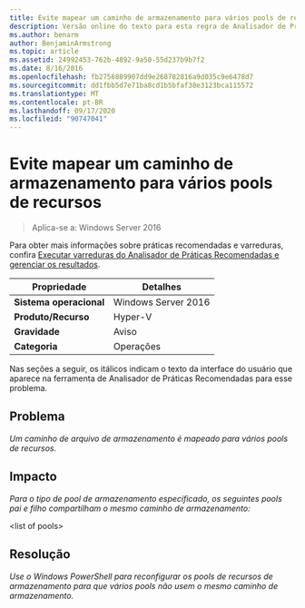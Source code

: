 ```yaml
---
title: Evite mapear um caminho de armazenamento para vários pools de recursos
description: Versão online do texto para esta regra de Analisador de Práticas Recomendadas.
ms.author: benarm
author: BenjaminArmstrong
ms.topic: article
ms.assetid: 24992453-762b-4892-9a50-55d237b9b7f2
ms.date: 8/16/2016
ms.openlocfilehash: fb2756889907dd9e268782816a9d035c9e6478d7
ms.sourcegitcommit: dd1fbb5d7e71ba8cd1b5bfaf38e3123bca115572
ms.translationtype: MT
ms.contentlocale: pt-BR
ms.lasthandoff: 09/17/2020
ms.locfileid: "90747041"
---
```

# <a name="avoid-mapping-one-storage-path-to-multiple-resource-pools"></a>Evite mapear um caminho de armazenamento para vários pools de recursos

>Aplica-se a: Windows Server 2016

Para obter mais informações sobre práticas recomendadas e varreduras, confira [Executar varreduras do Analisador de Práticas Recomendadas e gerenciar os resultados](https://go.microsoft.com/fwlink/p/?LinkID=223177).

|Propriedade|Detalhes|
|-|-|
|**Sistema operacional**|Windows Server 2016|
|**Produto/Recurso**|Hyper-V|
|**Gravidade**|Aviso|
|**Categoria**|Operações|

Nas seções a seguir, os itálicos indicam o texto da interface do usuário que aparece na ferramenta de Analisador de Práticas Recomendadas para esse problema.

## <a name="issue"></a>**Problema**
*Um caminho de arquivo de armazenamento é mapeado para vários pools de recursos.*

## <a name="impact"></a>**Impacto**
*Para o tipo de pool de armazenamento especificado, os seguintes pools pai e filho compartilham o mesmo caminho de armazenamento:*

\<list of pools>

## <a name="resolution"></a>**Resolução**
*Use o Windows PowerShell para reconfigurar os pools de recursos de armazenamento para que vários pools não usem o mesmo caminho de armazenamento.*



